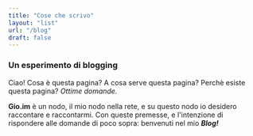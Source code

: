 ```yaml
---
title: "Cose che scrivo"
layout: "list"
url: "/blog"
draft: false
---
```


### Un esperimento di blogging
Ciao! Cosa è questa pagina? A cosa serve questa pagina? Perchè esiste questa pagina? _Ottime domande._

**Gio.im** è un nodo, il mio nodo nella rete, e su questo nodo io desidero raccontare e raccontarmi. Con queste premesse, e l'intenzione di rispondere alle domande di poco sopra: benvenuti nel mio ***Blog!***
